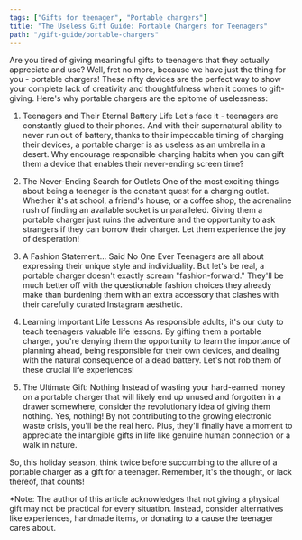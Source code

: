 ```yaml
---
tags: ["Gifts for teenager", "Portable chargers"]
title: "The Useless Gift Guide: Portable Chargers for Teenagers"
path: "/gift-guide/portable-chargers"
---
```


Are you tired of giving meaningful gifts to teenagers that they actually appreciate and use? Well, fret no more, because we have just the thing for you - portable chargers! These nifty devices are the perfect way to show your complete lack of creativity and thoughtfulness when it comes to gift-giving. Here's why portable chargers are the epitome of uselessness:

1. Teenagers and Their Eternal Battery Life
Let's face it - teenagers are constantly glued to their phones. And with their supernatural ability to never run out of battery, thanks to their impeccable timing of charging their devices, a portable charger is as useless as an umbrella in a desert. Why encourage responsible charging habits when you can gift them a device that enables their never-ending screen time?

2. The Never-Ending Search for Outlets
One of the most exciting things about being a teenager is the constant quest for a charging outlet. Whether it's at school, a friend's house, or a coffee shop, the adrenaline rush of finding an available socket is unparalleled. Giving them a portable charger just ruins the adventure and the opportunity to ask strangers if they can borrow their charger. Let them experience the joy of desperation!

3. A Fashion Statement... Said No One Ever
Teenagers are all about expressing their unique style and individuality. But let's be real, a portable charger doesn't exactly scream "fashion-forward." They'll be much better off with the questionable fashion choices they already make than burdening them with an extra accessory that clashes with their carefully curated Instagram aesthetic.

4. Learning Important Life Lessons
As responsible adults, it's our duty to teach teenagers valuable life lessons. By gifting them a portable charger, you're denying them the opportunity to learn the importance of planning ahead, being responsible for their own devices, and dealing with the natural consequence of a dead battery. Let's not rob them of these crucial life experiences!

5. The Ultimate Gift: Nothing
Instead of wasting your hard-earned money on a portable charger that will likely end up unused and forgotten in a drawer somewhere, consider the revolutionary idea of giving them nothing. Yes, nothing! By not contributing to the growing electronic waste crisis, you'll be the real hero. Plus, they'll finally have a moment to appreciate the intangible gifts in life like genuine human connection or a walk in nature.

So, this holiday season, think twice before succumbing to the allure of a portable charger as a gift for a teenager. Remember, it's the thought, or lack thereof, that counts!

*Note: The author of this article acknowledges that not giving a physical gift may not be practical for every situation. Instead, consider alternatives like experiences, handmade items, or donating to a cause the teenager cares about.